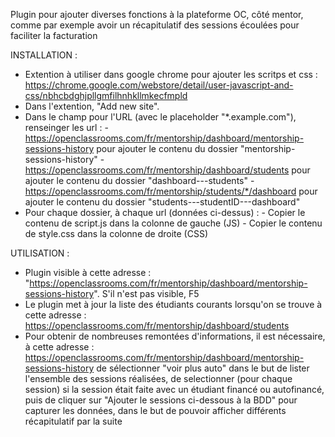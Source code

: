 Plugin pour ajouter diverses fonctions à la plateforme OC, côté mentor, comme par exemple avoir un récapitulatif des sessions écoulées pour faciliter la facturation


INSTALLATION :
- Extention à utiliser dans google chrome pour ajouter les scritps et css : https://chrome.google.com/webstore/detail/user-javascript-and-css/nbhcbdghjpllgmfilhnhkllmkecfmpld
- Dans l'extention, "Add new site".
- Dans le champ pour l'URL (avec le placeholder "*.example.com"), renseinger les url :
      - https://openclassrooms.com/fr/mentorship/dashboard/mentorship-sessions-history pour ajouter le contenu du dossier "mentorship-sessions-history"
      - https://openclassrooms.com/fr/mentorship/dashboard/students pour ajouter le contenu du dossier "dashboard---students"
      - https://openclassrooms.com/fr/mentorship/students/*/dashboard pour ajouter le contenu du dossier "students---studentID---dashboard"
- Pour chaque dossier, à chaque url (données ci-dessus) :
      - Copier le contenu de script.js dans la colonne de gauche (JS)
      - Copier le contenu de style.css dans la colonne de droite (CSS)

UTILISATION :
- Plugin visible à cette adresse : "https://openclassrooms.com/fr/mentorship/dashboard/mentorship-sessions-history". S'il n'est pas visible, F5
- Le plugin met à jour la liste des étudiants courants lorsqu'on se trouve à cette adresse : https://openclassrooms.com/fr/mentorship/dashboard/students
- Pour obtenir de nombreuses remontées d'informations, il est nécessaire, à cette adresse : https://openclassrooms.com/fr/mentorship/dashboard/mentorship-sessions-history de sélectionner "voir plus auto" dans le but de lister l'ensemble des sessions réalisées, de selectionner (pour chaque session) si la session était faite avec un étudiant financé ou autofinancé, puis de cliquer sur "Ajouter le sessions ci-dessous à la BDD" pour capturer les données, dans le but de pouvoir afficher différents récapitulatif par la suite
